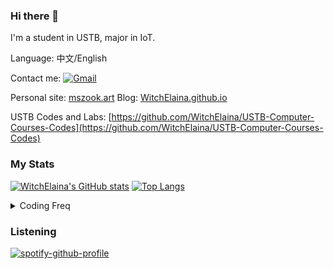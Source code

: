 ### Hi there 👋

I'm a student in USTB, major in IoT. 

Language: 中文/English

Contact me: [![Gmail](https://img.shields.io/badge/Gmail-mail@mszook.art-orange?logo=gmail)](mailto:mail@mszook.art)

Personal site: [mszook.art](https://mszook.art/)
Blog: [WitchElaina.github.io](https://WitchElaina.github.io/)

USTB Codes and Labs: [https://github.com/WitchElaina/USTB-Computer-Courses-Codes](https://github.com/WitchElaina/USTB-Computer-Courses-Codes)

<!--
**WitchElaina/WitchElaina** is a ✨ _special_ ✨ repository because its `README.md` (this file) appears on your GitHub profile.

Here are some ideas to get you started:

- 🔭 I’m currently working on ...
- 🌱 I’m currently learning ...
- 👯 I’m looking to collaborate on ...
- 🤔 I’m looking for help with ...
- 💬 Ask me about ...
- 📫 How to reach me: ...
- 😄 Pronouns: ...
- ⚡ Fun fact: ...
-->
### My Stats

[![WitchElaina's GitHub stats](https://github-readme-stats.vercel.app/api?username=WitchElaina&show_icons=true&hide=issues)](https://github.com/anuraghazra/github-readme-stats) [![Top Langs](https://github-readme-stats.vercel.app/api/top-langs/?username=WitchElaina&layout=compact&hide=html)](https://github.com/anuraghazra/github-readme-stats)

<details>
  <summary>Coding Freq</summary>
  <a href="https://wakatime.com"><img src="https://wakatime.com/share/@b2ca97db-bce2-4b9b-8588-23c0de16890a/095b592a-2668-4944-8e3e-8bd80755dcda.png" /></a>
</details>

### Listening

[![spotify-github-profile](https://spotify-github-profile.vercel.app/api/view?uid=31wbjt6gkngdmcajuwnec77vwdyq&cover_image=true&theme=default&bar_color=53b14f&bar_color_cover=true)](https://spotify-github-profile.vercel.app/api/view?uid=31wbjt6gkngdmcajuwnec77vwdyq&redirect=true)
